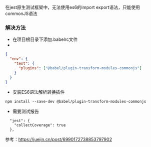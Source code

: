 在jest原生测试框架中，无法使用es6的import export语法，只能使用commonJS语法

### 解决方法

* 在项目根目录下添加.babelrc文件
* 
```json
{
  "env": {
    "test": {
      "plugins": ["@babel/plugin-transform-modules-commonjs"]
    }
  }
}
```

* 安装ES6语法解析转换插件
  
 ```
 npm install --save-dev @babel/plugin-transform-modules-commonjs
 ``` 

* 需要测试报告
```
  "jest": {
    "collectCoverage": true
  },
```

 参考：https://juejin.cn/post/6990172738853797902